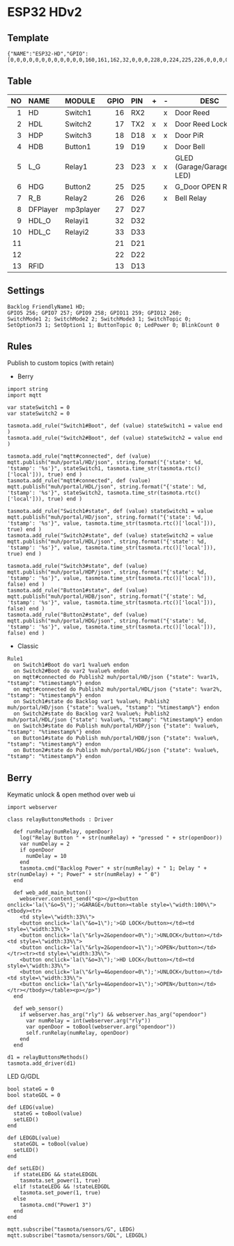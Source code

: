 # ESP32 HDv2

## Template

```
{"NAME":"ESP32-HD","GPIO":[0,0,0,0,0,0,0,0,0,0,0,0,160,161,162,32,0,0,0,228,0,224,225,226,0,0,0,0,227,0,0,0,0,0,0,0],"FLAG":0,"BASE":1}
```

## Table

| NO | NAME | MODULE | GPIO | PIN | + | - | DESC |
|--:|:--|:--|--:|:--|---|---|---|
| 1 | HD | Switch1 | 16 | RX2 | | x | Door Reed |
| 2 | HDL | Switch2 | 17 | TX2 | x | x | Door Reed Lock |
| 3 | HDP | Switch3 | 18 | D18 | x | x | Door PiR |
| 4 | HDB | Button1 | 19 | D19 |   | x | Door Bell |
| 5 | L_G | Relay1 | 23 | D23 | x | x | GLED (Garage/GarageDoor LED) |
| 6 | HDG | Button2 | 25 | D25 |   | x | G_Door OPEN Relay |
| 7 | R_B | Relay2 | 26 | D26 | | x | Bell Relay |
| 8 | DFPlayer | mp3player | 27 | D27 | | | |
| 9 | HDL_O | Relayi1 | 32 | D32 | | | |
| 10 | HDL_C | Relayi2 | 33 | D33 | | | |
| 11 | | | 21 | D21 | | | |
| 12 | | | 22 | D22 | | | |
| 13 | RFID | | 13 | D13 | | | |

## Settings

```
Backlog FriendlyName1 HD; 
GPIO5 256; GPIO7 257; GPIO9 258; GPIO11 259; GPIO12 260;
SwitchMode1 2; SwitchMode2 2; SwitchMode3 1; SwitchTopic 0;
SetOption73 1; SetOption1 1; ButtonTopic 0; LedPower 0; BlinkCount 0
```

## Rules

Publish to custom topics (with retain)
- Berry
```
import string
import mqtt

var stateSwitch1 = 0
var stateSwitch2 = 0

tasmota.add_rule("Switch1#Boot", def (value) stateSwitch1 = value end )
tasmota.add_rule("Switch2#Boot", def (value) stateSwitch2 = value end )

tasmota.add_rule("mqtt#connected", def (value) mqtt.publish("muh/portal/HD/json", string.format("{'state': %d, 'tstamp': '%s'}", stateSwitch1, tasmota.time_str(tasmota.rtc()['local'])), true) end )
tasmota.add_rule("mqtt#connected", def (value) mqtt.publish("muh/portal/HDL/json", string.format("{'state': %d, 'tstamp': '%s'}", stateSwitch2, tasmota.time_str(tasmota.rtc()['local'])), true) end )

tasmota.add_rule("Switch1#state", def (value) stateSwitch1 = value mqtt.publish("muh/portal/HD/json", string.format("{'state': %d, 'tstamp': '%s'}", value, tasmota.time_str(tasmota.rtc()['local'])), true) end )
tasmota.add_rule("Switch2#state", def (value) stateSwitch2 = value mqtt.publish("muh/portal/HDL/json", string.format("{'state': %d, 'tstamp': '%s'}", value, tasmota.time_str(tasmota.rtc()['local'])), true) end )

tasmota.add_rule("Switch3#state", def (value) mqtt.publish("muh/portal/HDP/json", string.format("{'state': %d, 'tstamp': '%s'}", value, tasmota.time_str(tasmota.rtc()['local'])), false) end )
tasmota.add_rule("Button1#state", def (value) mqtt.publish("muh/portal/HDB/json", string.format("{'state': %d, 'tstamp': '%s'}", value, tasmota.time_str(tasmota.rtc()['local'])), false) end )
tasmota.add_rule("Button2#state", def (value) mqtt.publish("muh/portal/HDG/json", string.format("{'state': %d, 'tstamp': '%s'}", value, tasmota.time_str(tasmota.rtc()['local'])), false) end )
```
- Classic
```
Rule1
  on Switch1#Boot do var1 %value% endon
  on Switch2#Boot do var2 %value% endon
  on mqtt#connected do Publish2 muh/portal/HD/json {"state": %var1%, "tstamp": "%timestamp%"} endon
  on mqtt#connected do Publish2 muh/portal/HDL/json {"state": %var2%, "tstamp": "%timestamp%"} endon
  on Switch1#state do Backlog var1 %value%; Publish2 muh/portal/HD/json {"state": %value%, "tstamp": "%timestamp%"} endon
  on Switch2#state do Backlog var2 %value%; Publish2 muh/portal/HDL/json {"state": %value%, "tstamp": "%timestamp%"} endon
  on Switch3#state do Publish muh/portal/HDP/json {"state": %value%, "tstamp": "%timestamp%"} endon
  on Button1#state do Publish muh/portal/HDB/json {"state": %value%, "tstamp": "%timestamp%"} endon
  on Button2#state do Publish muh/portal/HDG/json {"state": %value%, "tstamp": "%timestamp%"} endon
```

## Berry

Keymatic unlock & open method over web ui

```
import webserver

class relayButtonsMethods : Driver

  def runRelay(numRelay, openDoor)
    log("Relay Button " + str(numRelay) + "pressed " + str(openDoor))
    var numDelay = 2
    if openDoor
      numDelay = 10
    end
    tasmota.cmd("Backlog Power" + str(numRelay) + " 1; Delay " + str(numDelay) + "; Power" + str(numRelay) + " 0")
  end

  def web_add_main_button()
    webserver.content_send("<p></p><button onclick='la(\"&o=5\");'>GARAGE</button><table style=\"width:100%\"><tbody><tr>
    <td style=\"width:33%\">
    <button onclick='la(\"&o=1\");'>GD LOCK</button></td><td style=\"width:33%\">
    <button onclick='la(\"&rly=2&opendoor=0\");'>UNLOCK</button></td><td style=\"width:33%\">
    <button onclick='la(\"&rly=2&opendoor=1\");'>OPEN</button></td></tr><tr><td style=\"width:33%\">
    <button onclick='la(\"&o=3\");'>HD LOCK</button></td><td style=\"width:33%\">
    <button onclick='la(\"&rly=4&opendoor=0\");'>UNLOCK</button></td><td style=\"width:33%\">
    <button onclick='la(\"&rly=4&opendoor=1\");'>OPEN</button></td></tr></tbody></table><p></p>")
  end

  def web_sensor()
    if webserver.has_arg("rly") && webserver.has_arg("opendoor")
      var numRelay = int(webserver.arg("rly"))
      var openDoor = toBool(webserver.arg("opendoor"))
      self.runRelay(numRelay, openDoor)
    end
  end
  
d1 = relayButtonsMethods()
tasmota.add_driver(d1)
```

LED G/GDL

```
bool stateG = 0
bool stateGDL = 0

def LEDG(value)
  stateG = toBool(value)
  setLED()
end

def LEDGDL(value)
  stateGDL = toBool(value)
  setLED()
end

def setLED()
  if stateLEDG && stateLEDGDL
    tasmota.set_power(1, true)
  elif !stateLEDG && !stateLEDGDL
    tasmota.set_power(1, true)
  else 
    tasmota.cmd("Power1 3") 
  end
end

mqtt.subscribe("tasmota/sensors/G", LEDG)
mqtt.subscribe("tasmota/sensors/GDL", LEDGDL)
```
